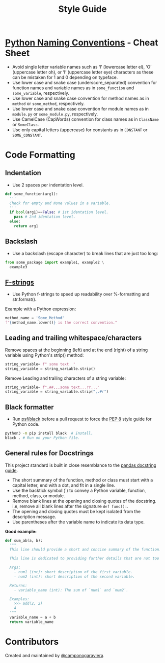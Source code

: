 <div align="center">
  <h1> Style Guide </h1>
</div>
<br>

# [Python Naming Conventions](https://pep8.org/#prescriptive-naming-conventions) - Cheat Sheet

* Avoid single letter variable names such as ‘l’ (lowercase letter el), ‘O’ (uppercase letter oh), or ‘I’ (uppercase letter eye) characters as these can be mistaken for 1 and 0 depending on typeface.
* Use lower case and snake case (underscore_separated) convention for function names and variable names as in `some_function` and `some_variable`, respectively.
* Use lower case and snake case convention for method names as in `method` or `some_method`, respectively.
* Use lower case and snake case convention for module names as in `module.py` or `some_module.py`, respectively.
* Use CamelCase (CapWords) convention for class names as in `ClassName` or `SomeClass`.
* Use only capital letters (uppercase) for constants as in `CONSTANT` or `SOME_CONSTANT`.

# Code Formatting

## Indentation

- Use 2 spaces per indentation level.

```python
def some_function(arg1):
  '''
  Check for empty and None values in a variable.
  '''
  if bool(arg1)==False: # 1st identation level.
    pass # 2nd identation level.
  else:
    return arg1
```

## Backslash

- Use a backslash (escape character) to break lines that are just too long:

```python
from some_package import example1, example2 \
  example3
```

## [F-strings](https://realpython.com/python-f-strings/#f-strings-a-new-and-improved-way-to-format-strings-in-python)

- Use Python f-strings to speed up readability over %-formatting and str.format().

Example with a Python expression:
```python
method_name = 'Some_Method'
f"{method_name.lower()} is the correct convention."
```

## Leading and trailing whitespace/characters

Remove spaces at the beginning (left) and at the end (right) of a string variable using Python's strip() method:

```python
string_variable= f" some text  "
string_variable = string_variable.strip()
```

Remove Leading and trailing characters of a string variable:

```python
string_variable= f",##,,,some text...rr..."
string_variable = string_variable.strip(",.#r")
```

## Black formatter

- Run [psf/black](https://github.com/psf/black) before a pull request to force the [PEP 8](https://peps.python.org/pep-0008/) style guide for Python code.
```bash
python3 -m pip install black  # Install.
black . # Run on your Python file.
```

## General rules for Docstrings

This project standard is built in close resemblance to the [pandas docstring guide](https://pandas.pydata.org/docs/development/contributing_docstring.html).

- The short summary of the function, method or class must start with a capital letter, end with a dot, and fit in a single line.
- Use the backtick symbol (\`) to convey a Python variable, function, method, class, or module.
- Remove blank lines at the opening and closing quotes of the docstring. i.e, remove all blank lines after the signature `def func():`.
- The opening and closing quotes must be kept isolated from the description message.
- Use parentheses after the variable name to indicate its data type.

**Good example:**
```python
def sum_ab(a, b):
  """
  This line should provide a short and concise summary of the function. Example: Add up two integer numbers.

  This line is dedicated to providing further details that are not too verbose.

  Args:
    - num1 (int): short description of the first variable.
    - num2 (int): short description of the second variable.

  Returns:
    - variable_name (int): The sum of `num1` and `num2`.

  Examples:
    >>> add(2, 2)
    4
  """
  variable_name = a + b
  return variable_name
```

# Contributors 

Created and maintained by [@camponogaraviera][1].

[1]: https://github.com/camponogaraviera
